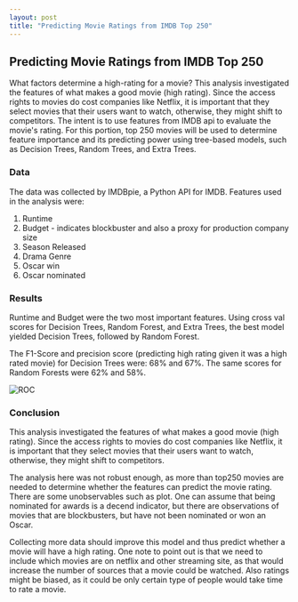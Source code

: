 ```yaml
---
layout: post
title: "Predicting Movie Ratings from IMDB Top 250"
---
```


## Predicting Movie Ratings from IMDB Top 250

What factors determine a high-rating for a movie? This analysis investigated the features of what makes a good movie (high rating). Since the access rights to movies do cost companies like Netflix, it is important that they select movies that their users want to watch, otherwise, they might shift to competitors.
The intent is to use features from IMDB api to evaluate the movie's rating. For this portion, top 250 movies will be used to determine feature importance and its predicting power using tree-based models, such as Decision Trees, Random Trees, and Extra Trees.

### Data

The data was collected by IMDBpie, a Python API for IMDB. Features used in the analysis were:
1) Runtime
2) Budget - indicates blockbuster and also a proxy for production company size
3) Season Released
4) Drama Genre
5) Oscar win
6) Oscar nominated


### Results

Runtime and Budget were the two most important features. Using cross val scores for Decision Trees, Random Forest, and Extra Trees, the best model yielded Decision Trees, followed by Random Forest.

The F1-Score and precision score (predicting high rating given it was a high rated movie) for Decision Trees were: 68% and 67%. The same scores for Random Forests were 62% and 58%.

![ROC](https://github.com/adalal80/GA-DSI/blob/master/projects/projects-weekly/project-06/Project%206%20-%20IMDB.ipynb)


### Conclusion

This analysis investigated the features of what makes a good movie (high rating). Since the access rights to movies do cost companies like Netflix, it is important that they select movies that their users want to watch, otherwise, they might shift to competitors.

The analysis here was not robust enough, as more than top250 movies are needed to determine whether the features can predict the movie rating. There are some unobservables such as plot. One can assume that being nominated for awards is a decend indicator, but there are observations of movies that are blockbusters, but have not been nominated or won an Oscar.

Collecting more data should improve this model and thus predict whether a movie will have a high rating. One note to point out is that we need to include which movies are on netflix and other streaming site, as that would increase the number of sources that a movie could be watched. Also ratings might be biased, as it could be only certain type of people would take time to rate a movie.